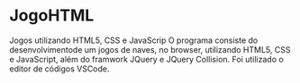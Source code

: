 # JogoHTML
Jogos utilizando HTML5, CSS e JavaScrip
O programa consiste do desenvolvimentode um jogos de naves, no browser, utilizando  HTML5, CSS e JavaScript, além do framwork JQuery e JQuery Collision. Foi utilizado o editor de códigos VSCode.

